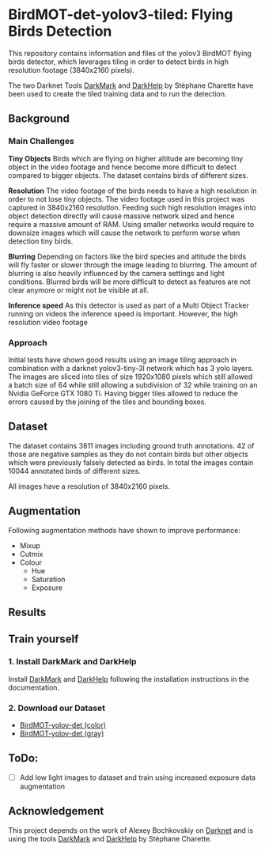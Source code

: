 # BirdMOT-det-yolov3-tiled: Flying Birds Detection 
This repository contains information and files of the yolov3 BirdMOT flying birds detector, which leverages tiling in order to detect birds in high resolution footage (3840x2160 pixels). 

<!---
#ToDo: More Words on FIDS?
--->

<!---
#ToDo: gif?
--->

The two Darknet Tools [DarkMark](https://github.com/stephanecharette/DarkMark/) and [DarkHelp](https://github.com/stephanecharette/DarkHelp) by Stéphane Charette have been used to create the tiled training data and to run the detection. 

## Background
### Main Challenges
**Tiny Objects**
Birds which are flying on higher altitude are becoming tiny object in the video footage and hence become more difficult to detect compared to bigger objects. The dataset contains birds of different sizes.

**Resolution**
The video footage of the birds needs to have a high resolution in order to not lose tiny objects. The video footage used in this project was captured in 3840x2160 resolution. Feeding such high resolution images into object detection directly will cause massive network sized and hence require a massive amount of RAM. Using smaller networks would require to downsize images which will cause the network to perform worse when detection tiny birds.

**Blurring** 
Depending on factors like the bird species and altitude the birds will fly faster or slower through the image leading to blurring. The amount of blurring is also heavily influenced by the camera settings and light conditions. Blurred birds will be more difficult to detect as features are not clear anymore or might not be visible at all.

**Inference speed**
As this detector is used as part of a Multi Object Tracker running on videos the inference speed is important. However, the high resolution video footage 

### Approach
Initial tests have shown good results using an image tiling approach in combination with a darknet yolov3-tiny-3l  network which has 3 yolo layers. The images are sliced into tiles of size 1920x1080 pixels which still allowed a batch size of 64 while still allowing a subdivision of 32 while training on an Nvidia GeForce GTX  1080 Ti. Having bigger tiles allowed to reduce the errors caused by the joining of the tiles and bounding boxes.

## Dataset
The dataset contains 3811 images including ground truth annotations. 42 of those are negative samples as they do not contain birds but other objects which were previously falsely detected as birds. In total the images contain 10044 annotated birds of different sizes.

All images have a resolution of 3840x2160 pixels.

## Augmentation
Following augmentation methods have shown to improve performance:
- Mixup
- Cutmix
- Colour
  - Hue
  - Saturation
  - Exposure

## Results

## Train yourself
### 1. Install DarkMark and DarkHelp
Install [DarkMark](https://github.com/stephanecharette/DarkMark/) and [DarkHelp](https://github.com/stephanecharette/DarkHelp) following the installation instructions in the documentation.

### 2. Download our Dataset
- [BirdMOT-yolov-det (color)]()
- [BirdMOT-yolov-det (gray)]()


## ToDo:
- [ ] Add low light images to dataset and train using increased exposure data augmentation

<!---
## Citation


--->


## Acknowledgement
This project depends on the work of Alexey Bochkovskiy on [Darknet](https://github.com/AlexeyAB/darknet) and is using the tools  [DarkMark](https://github.com/stephanecharette/DarkMark/) and [DarkHelp](https://github.com/stephanecharette/DarkHelp) by Stéphane Charette. 

